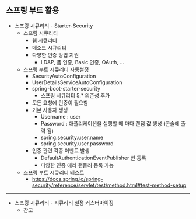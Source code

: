 ## **스프링 부트 활용**
  * 스프링 시큐리티 - Starter-Security
    * 스프링 시큐리티
      * 웹 시큐리티
      * 메소드 시큐리티
      * 다양한 인증 방법 지원
        * LDAP, 폼 인증, Basic 인증, OAuth, ...
    * 스프링 부트 시큐리티 자동설정
      * SecurityAutoConfiguration
      * UserDetailsServiceAutoConfiguration
      * spring-boot-starter-security
        * 스프링 시큐리티 5.* 의존성 추가
      * 모든 요청에 인증이 필요함
      * 기본 사용자 생성
        * Username : user
        * Password : 애플리케이션을 실행할 때 마다 랜덤 값 생성 (콘솔에 출력 됨)
        * spring.security.user.name
        * spring.security.user.password
      * 인증 관련 각종 이벤트 발생
        * DefaultAuthenticationEventPublisher 빈 등록
        * 다양한 인증 에러 핸들러 등록 가능
    * 스프링 부트 시큐리티 테스트
      * https://docs.spring.io/spring-security/reference/servlet/test/method.html#test-method-setup
***
  * 스프링 시큐리티 - 시큐리티 설정 커스터마이징
    * 참고

